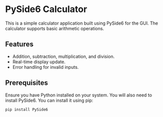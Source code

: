 # PySide6 Calculator

This is a simple calculator application built using PySide6 for the GUI. The calculator supports basic arithmetic operations.

## Features

- Addition, subtraction, multiplication, and division.
- Real-time display update.
- Error handling for invalid inputs.

## Prerequisites

Ensure you have Python installed on your system. You will also need to install PySide6. You can install it using pip:

```bash
pip install PySide6
